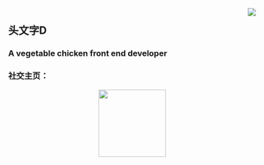 <img align="right" src="https://count.getloli.com/get/@:Minori-ty?theme=rule34">

## 头文字D 

### A vegetable chicken front end developer

### 社交主页：

<div align="center"> <img height="137px" src="https://github-readme-stats.vercel.app/api?username=sun0225SUN&hide_title=true&hide_border=true&show_icons=trueline_height=21&text_color=000&icon_color=000&bg_color=0,ea6161,ffc64d,fffc4d,52fa5a&theme=graywhite" /> </div>

